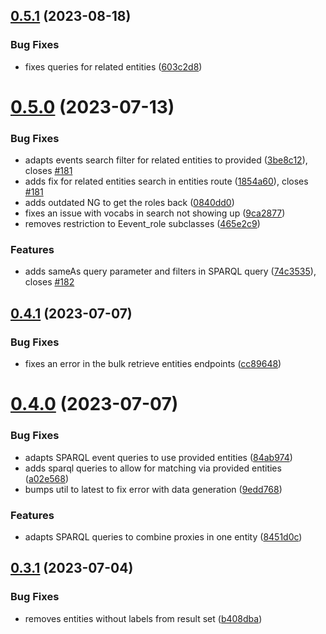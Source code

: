 ## [0.5.1](https://github.com/InTaVia/InTaVia-Backend/compare/v0.5.0...v0.5.1) (2023-08-18)


### Bug Fixes

* fixes queries for related entities ([603c2d8](https://github.com/InTaVia/InTaVia-Backend/commit/603c2d81e7bc2cbb1786b03c5807ed331861e608))



# [0.5.0](https://github.com/InTaVia/InTaVia-Backend/compare/v0.4.1...v0.5.0) (2023-07-13)


### Bug Fixes

* adapts events search filter for related entities to provided ([3be8c12](https://github.com/InTaVia/InTaVia-Backend/commit/3be8c1247d4691c11d9eeb5984a1482228285091)), closes [#181](https://github.com/InTaVia/InTaVia-Backend/issues/181)
* adds fix for related entities search in entities route ([1854a60](https://github.com/InTaVia/InTaVia-Backend/commit/1854a608b822c1dc374d9a383cf2379ed10c5db2)), closes [#181](https://github.com/InTaVia/InTaVia-Backend/issues/181)
* adds outdated NG to get the roles back ([0840dd0](https://github.com/InTaVia/InTaVia-Backend/commit/0840dd00e7b364937571402eb81a26bcc7c0df16))
* fixes an issue with vocabs in search not showing up ([9ca2877](https://github.com/InTaVia/InTaVia-Backend/commit/9ca2877fc21ed53f77dc13d22de2d0ec540b984b))
* removes restriction to Eevent_role subclasses ([465e2c9](https://github.com/InTaVia/InTaVia-Backend/commit/465e2c9964e93d950d92408893eed4755e015d5d))


### Features

* adds sameAs query parameter and filters in SPARQL query ([74c3535](https://github.com/InTaVia/InTaVia-Backend/commit/74c35351c8d9a587dc10b3d9cc3fa04a6e062e07)), closes [#182](https://github.com/InTaVia/InTaVia-Backend/issues/182)



## [0.4.1](https://github.com/InTaVia/InTaVia-Backend/compare/v0.4.0...v0.4.1) (2023-07-07)


### Bug Fixes

* fixes an error in the bulk retrieve entities endpoints ([cc89648](https://github.com/InTaVia/InTaVia-Backend/commit/cc89648a1c54f10ea5f63dfde7ca94535ab80be7))



# [0.4.0](https://github.com/InTaVia/InTaVia-Backend/compare/v0.3.1...v0.4.0) (2023-07-07)


### Bug Fixes

* adapts SPARQL event queries to use provided entities ([84ab974](https://github.com/InTaVia/InTaVia-Backend/commit/84ab97479d1d196f32499de9193eee7ca4d85ba8))
* adds sparql queries to allow for matching via provided entities ([a02e568](https://github.com/InTaVia/InTaVia-Backend/commit/a02e568803f4e5b80e8b028c733e0301299466cf))
* bumps util to latest to fix error with data generation ([9edd768](https://github.com/InTaVia/InTaVia-Backend/commit/9edd768170bcd1c0e091bcc157437c27f948ccd5))


### Features

* adapts SPARQL queries to combine proxies in one entity ([8451d0c](https://github.com/InTaVia/InTaVia-Backend/commit/8451d0c2eadf4f294077444fb945a4c656eece51))



## [0.3.1](https://github.com/InTaVia/InTaVia-Backend/compare/v0.3.0...v0.3.1) (2023-07-04)


### Bug Fixes

* removes entities without labels from result set ([b408dba](https://github.com/InTaVia/InTaVia-Backend/commit/b408dbaaf084433eda8410f9304c5c4c94aa3850))



